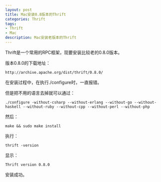 ```yaml
---
layout: post
title: Mac安装0.8版本的Thrift 
categories: Thrift
tags:
- Thrift
- Mac 
description: Mac安装老版本的Thrift 
---
```


Thrift是一个常用的RPC框架，现要安装比较老的0.8.0版本。

版本0.8.0的下载地址：
```
http://archive.apache.org/dist/thrift/0.8.0/
```

在安装过程中，在执行./configure时，一直报错。

但是把不用的语言去掉就可以通过：

```
./configure -without-csharp --without-erlang --without-go --without-haskell --without-ruby --without-cpp --without-perl --without-php
```

然后：
```
make && sudo make install
```

执行：
```
thrift -version
```
显示：
```
Thrift version 0.8.0
```
安装成功。
